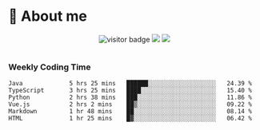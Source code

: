 <!-- ![](https://youpai.roccoshi.top/img/20200804214216.png) -->

# 🧐 About me
 
<p align="center">
<img src="https://visitor-badge.laobi.icu/badge?page_id=Lincest.Lincest&title=hits" alt="visitor badge"/>
<a href="mailto:imroccoshi@gmail.com"><img src="https://img.shields.io/badge/gmail-imroccoshi%40gmail.com-red"></a>
<a href="https://blog.roccoshi.top"><img src="https://img.shields.io/badge/blog-roccoshi-green"></a>
</p>

<div align="center">
  <img src="https://github-readme-stats.vercel.app/api?username=Lincest&show_icons=true&count_private=true&show_owner=true" alt="">
   <!-- <img src="https://github-readme-stats.vercel.app/api/wakatime?username=Moreality&v=2" alt=""/> -->
</div>

### Weekly Coding Time

<!--START_SECTION:waka-->

```text
Java             5 hrs 25 mins   ██████░░░░░░░░░░░░░░░░░░░   24.39 %
TypeScript       3 hrs 25 mins   ████░░░░░░░░░░░░░░░░░░░░░   15.40 %
Python           2 hrs 38 mins   ███░░░░░░░░░░░░░░░░░░░░░░   11.86 %
Vue.js           2 hrs 2 mins    ██▒░░░░░░░░░░░░░░░░░░░░░░   09.22 %
Markdown         1 hr 48 mins    ██░░░░░░░░░░░░░░░░░░░░░░░   08.14 %
HTML             1 hr 25 mins    █▓░░░░░░░░░░░░░░░░░░░░░░░   06.42 %
```

<!--END_SECTION:waka-->


